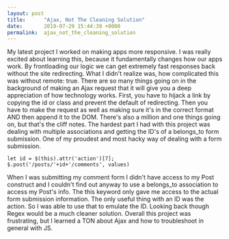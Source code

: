 ```yaml
---
layout: post
title:      "Ajax, Not The Cleaning Solution"
date:       2019-07-29 15:44:39 +0000
permalink:  ajax_not_the_cleaning_solution
---
```



My latest project I worked on making apps more responsive. I was really excited about learning this, because it fundamentally changes how our apps work. By frontloading our logic we can get extremely fast responses back without the site redirecting. What I didn't realize was, how complicated this was without  remote: true. There are so many things going on in the background of making an Ajax request that it will give you a deep appreciation of how technology works. First, you have to hijack a link by copying the id or class and prevent the default of redirecting. Then you have to make the request as well as making sure it's in the correct format AND then append it to the DOM. There's also a million and one things going on, but that's the cliff notes. The hardest part I had with this project was  dealing with multiple associations and getting the ID's of a belongs_to form submission. One of my proudest and most hacky way of dealing with a form submission.

```
let id = $(this).attr('action')[7];
$.post('/posts/'+id+'/comments', values) 
``` 


When I was submitting my comment form I didn't have access to my Post construct and I couldn't find out anyway to use a belongs_to association to access my Post's info. The this keyword only gave me access to the actual form submission information. The only useful thing with an ID was the action. So I was able to use that to emulate the ID. Looking back though Regex would be a much cleaner solution. Overall this project was frustrating, but I learned a TON about Ajax and how to troubleshoot in general with JS. 



